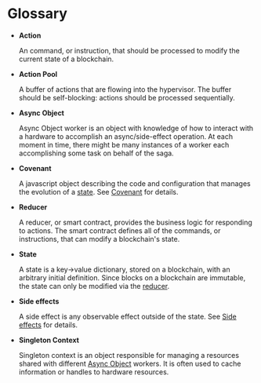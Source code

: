 # Glossary

* <a name="action"></a>**Action**

  An command, or instruction, that should be processed to modify the
  current state of a blockchain.


* <a name="action_pool"></a>**Action Pool**

  A buffer of actions that are flowing into the hypervisor. The buffer
  should be self-blocking: actions should be processed sequentially.


* <a name="async_object"></a>**Async Object**

  Async Object worker is an object with knowledge of how to interact
  with a hardware to accomplish an async/side-effect operation. At each
  moment in time, there might be many instances of a worker each
  accomplishing some task on behalf of the saga.


* <a name="covenant"></a>**Covenant**

  A javascript object describing the code and configuration that manages
  the evolution of a [state](#state). See [Covenant](covenant.md) for
  details.


* <a name="reducer"></a>**Reducer**

  A reducer, or smart contract, provides the business logic for
  responding to actions. The smart contract defines all of the commands,
  or instructions, that can modify a blockchain's state.


* <a name="state"></a>**State**

  A state is a key->value dictionary, stored on a blockchain, with an
  arbitrary initial definition. Since blocks on a blockchain are
  immutable, the state can only be modified via the [reducer](#reducer).


* <a name="side_effects"></a>**Side effects**

  A side effect is any observable effect outside of the state. See [Side
  effects](side_effects.md) for details.


* <a name="singleton_context"></a>**Singleton Context**

  Singleton context is an object responsible for managing a resources
  shared with different [Async Object](#async-object) workers. It is
  often used to cache information or handles to hardware resources.
